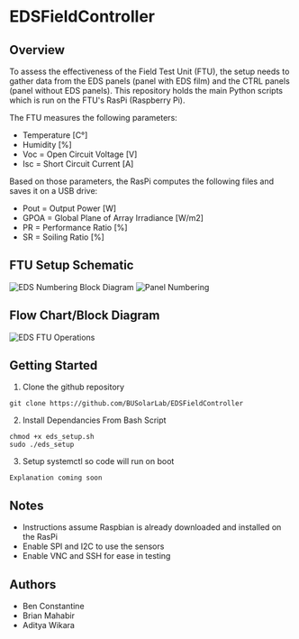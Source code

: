 # EDSFieldController

## Overview

To assess the effectiveness of the Field Test Unit (FTU), the setup needs to gather data from the EDS panels (panel with EDS film) and the CTRL panels (panel without EDS panels). This repository holds the main Python scripts which is run on the FTU's RasPi (Raspberry Pi). 

The FTU measures the following parameters:
- Temperature [C°]
- Humidity [%]
- Voc = Open Circuit Voltage [V] 
- Isc = Short Circuit Current [A]

Based on those parameters, the RasPi computes the following files and saves it on a USB drive:
- Pout = Output Power [W]
- GPOA = Global Plane of Array Irradiance [W/m2]
- PR = Performance Ratio [%]
- SR = Soiling Ratio [%]

## FTU Setup Schematic

![EDS Numbering Block Diagram](https://user-images.githubusercontent.com/33497234/76996891-b553d580-6928-11ea-8ec8-de90fe6a72b1.jpg&s=200)
![Panel Numbering](https://user-images.githubusercontent.com/33497234/76996910-bdac1080-6928-11ea-9835-4e7ae0e19d08.jpg)
## Flow Chart/Block Diagram

![EDS FTU Operations](https://user-images.githubusercontent.com/33497234/76996930-c56bb500-6928-11ea-8f8e-161ea652110e.png)

## Getting Started

1. Clone the github repository
```
git clone https://github.com/BUSolarLab/EDSFieldController
```
2. Install Dependancies From Bash Script
```
chmod +x eds_setup.sh
sudo ./eds_setup
```
3. Setup systemctl so code will run on boot
```
Explanation coming soon
```

## Notes
- Instructions assume Raspbian is already downloaded and installed on the RasPi
- Enable SPI and I2C to use the sensors
- Enable VNC and SSH for ease in testing

## Authors
- Ben Constantine
- Brian Mahabir
- Aditya Wikara
